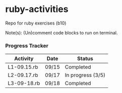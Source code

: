 # ruby-activities
Repo for ruby exercises (b10) 

Note(s): 
(Un)comment code blocks to run on terminal.

### Progress Tracker
Activity | Date | Status
-------- | ---- | ------
L1-09.15.rb | 09/15 | Completed
L2-09.17.rb | 09/17 | In progress (3/5)
L3-09-18.rb | 09/18 | Completed
